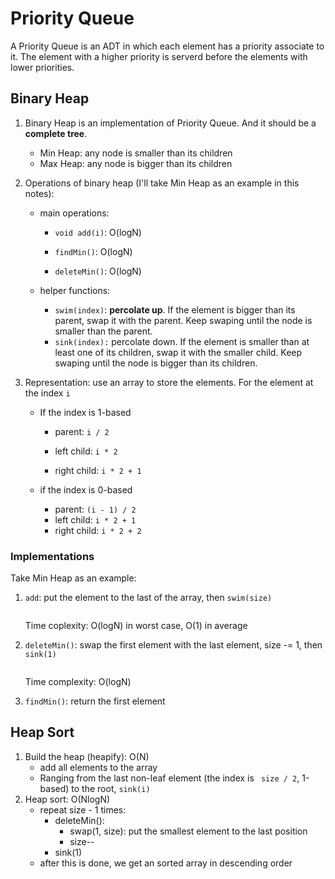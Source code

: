 # Priority Queue

A Priority Queue is an ADT in which each element has a priority associate to it. The element with a higher priority is serverd before the elements with lower priorities. 

## Binary Heap

1. Binary Heap is an implementation of Priority Queue. And it should be a **complete tree**.

   - Min Heap: any node is smaller than its children
   - Max Heap: any node is bigger than its children

2. Operations of binary heap (I'll take Min Heap as an example in this notes):

   - main operations:

     - `void add(i)`: O(logN)

     - `findMin()`: O(logN)

     - `deleteMin()`: O(logN)

   - helper functions:

     - `swim(index)`: **percolate up**. If the element is bigger than its parent, swap it with the parent. Keep swaping until the node is smaller than the parent.
     - `sink(index):` percolate down. If the element is smaller than at least one of its children, swap it with the smaller child. Keep swaping until the node is bigger than its children.

3. Representation: use an array to store the elements. For the element at the index `i`

   - If the index is 1-based

     - parent: `i / 2`

     - left child: `i * 2`

     - right child: `i * 2 + 1`

   - if the index is 0-based

     - parent: `(i - 1) / 2`
     - left child: `i * 2 + 1`
     - right child: `i * 2 + 2`

### Implementations

Take Min Heap as an example:

1. `add`: put the element to the last of the array, then `swim(size)`

   ```java
   
   ```

   Time coplexity: O(logN) in worst case, O(1) in average

2. `deleteMin()`: swap the first element with the last element, size -= 1, then `sink(1)`

   ```java
   ```

   Time complexity: O(logN)

3. `findMin()`: return the first element

## Heap Sort

1. Build the heap (heapify): O(N)
   - add all elements to the array
   - Ranging from the last non-leaf element (the index is ` size / 2`, 1-based) to the root, `sink(i)`
2. Heap sort: O(NlogN)
   - repeat size - 1 times:
     - deleteMin(): 
       - swap(1, size): put the smallest element to the last position
       - size--
     - sink(1) 
   - after this is done, we get an sorted array in descending order
